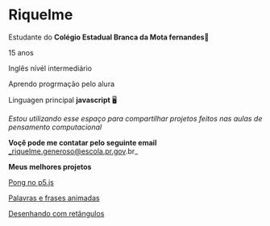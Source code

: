 # Riquelme

Estudante do **Colégio Estadual Branca da Mota fernandes**📖

15 anos 

Inglês nívél intermediário

Aprendo progrmação pelo alura

Linguagen principal **javascript** 🖥️ 

_Estou utilizando esse espaço para compartilhar projetos feitos nas aulas de pensamento computacional_

**Voçê pode me contatar pelo seguinte email**
  _riquelme.generoso@escola.pr.gov.br_

**Meus melhores projetos**

[Pong no p5.js](https://editor.p5js.org/riquelme.generoso/full/ax2pZdS7L)

[Palavras e frases animadas](https://editor.p5js.org/riquelme.generoso/full/-NFah300T)

[Desenhando com retângulos](https://editor.p5js.org/riquelme.generoso/full/gkBt0s7NI)
